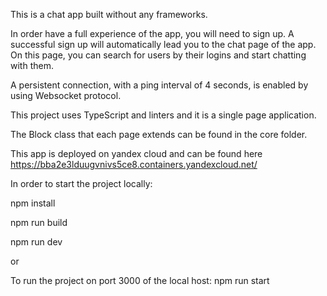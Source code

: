 This is a chat app built without any frameworks.

In order have a full experience of the app, you will need to sign up. A successful sign up will automatically lead you to the chat page of the app. On this page, you can search for users by their logins and start chatting with them.

A persistent connection, with a ping interval of 4 seconds, is enabled by using Websocket protocol.

This project uses TypeScript and linters and it is a single page application. 

The Block class that each page extends can be found in the core folder. 

This app is deployed on yandex cloud and can be found here <a href="https://bba2e3lduugvnivs5ce8.containers.yandexcloud.net/" target="_blank"> https://bba2e3lduugvnivs5ce8.containers.yandexcloud.net/ </a>

In order to start the project locally:

npm install

npm run build

npm run dev

or

To run the project on port 3000 of the local host:
npm run start
